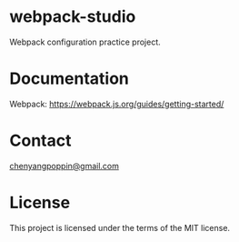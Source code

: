 # webpack-studio
Webpack configuration practice project.

# Documentation
Webpack: https://webpack.js.org/guides/getting-started/

# Contact
chenyangpoppin@gmail.com

# License
This project is licensed under the terms of the MIT license.
